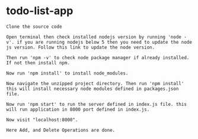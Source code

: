 # todo-list-app

    Clone the source code

    Open terminal then check installed nodejs version by running 'node -v'. if you are running nodejs below 5 then you need to update the node js version. Follow this link to update the node version.

    Then run 'npm -v' to check node package manager if already installed. If not then install npm.

    Now run 'npm install' to install node_modules.

    Now navigate the unzipped project directory. Then run 'npm install' this will install necessary node modules defined in packages.json file.

    Now run 'npm start' to run the server defined in index.js file. this will run application in 8000 port defined in index.js.

    Now visit "localhost:8000".

    Here Add, and Delete Operations are done.

